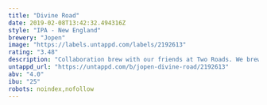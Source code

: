 ```yaml
---
title: "Divine Road"
date: 2019-02-08T13:42:32.494316Z
style: "IPA - New England"
brewery: "Jopen"
image: "https://labels.untappd.com/labels/2192613"
rating: "3.48"
description: "Collaboration brew with our friends at Two Roads. We brewed a New England session IPA with Citra and Loral cryo hops. The grain bill was build up from equal malt parts of 25% barley, 25% wheat, 25% oats and 25% rye. A beer with fruity aroma, hazy look and low bitterness."
untappd_url: "https://untappd.com/b/jopen-divine-road/2192613"
abv: "4.0"
ibu: "25"
robots: noindex,nofollow
---
```

